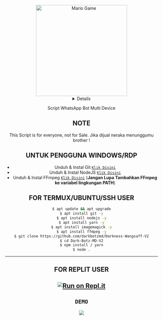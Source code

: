 <div align="center">
<img src="https://github.com/TheDudeThatCode/TheDudeThatCode/blob/master/Assets/Developer.gif" alt="Mario Game" width="300" />
<div align="center">
 <details>
 
</details>
 
Script WhatsApp Bot Multi Device

## NOTE
This Script is for everyone, not for Sale. Jika dijual neraka menunggumu brother !

## UNTUK PENGGUNA WINDOWS/RDP

* Unduh & Instal Git [`Klik Disini`](https://git-scm.com/downloads)
* Unduh & Instal NodeJS [`Klik Disini`](https://nodejs.org/en/download)
* Unduh & Instal FFmpeg [`Klik Disini`](https://ffmpeg.org/download.html) (**Jangan Lupa Tambahkan FFmpeg ke variabel lingkungan PATH**)


## FOR TERMUX/UBUNTU/SSH USER</div>

```bash
$ apt update && apt upgrade
$ apt install git -y
$ apt install nodejs -y
$ apt install yarn -y
$ apt install imagemagick -y
$ apt install ffmpeg -y
$ git clone https://github.com/darkbotzmd/Darkness-Wangsaff-V2
$ cd Dark-Botz-MD-V2
$ npm install / yarn
$ node .
```
----------
## FOR REPLIT USER
[![Run on Repl.it](https://repl.it/badge/github/darkbotzmd/Dark-Botz-MD-V2)](https://repl.it/github/darkbotzmd/Dark-Botz-MD-V2)
------

## ```DEMO```
<p align="center">
<a href="https://wa.me/13658006122"><img src="https://img.shields.io/badge/WhatsApp Bot-25D366?style=for-the-badge&logo=whatsapp&logoColor=white" /></a>
</p>
